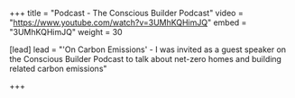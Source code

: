 +++
title = "Podcast - The Conscious Builder Podcast"
video = "https://www.youtube.com/watch?v=3UMhKQHimJQ"
embed = "3UMhKQHimJQ"
weight = 30

[lead]
lead = "'On Carbon Emissions' - I was invited as a guest speaker on the Conscious Builder Podcast to talk about net-zero homes and building related carbon emissions"


+++

